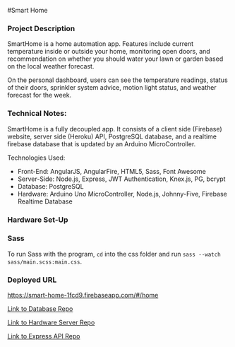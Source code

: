 #Smart Home

### Project Description

SmartHome is a home automation app. Features include current temperature inside or outside your home, monitoring open doors, and recommendation on whether you should water your lawn or garden based on the local weather forecast.

On the personal dashboard, users can see the temperature readings, status of their doors, sprinkler system advice, motion light status, and weather forecast for the week.

### Technical Notes:

SmartHome is a fully decoupled app. It consists of a client side (Firebase) website, server side (Heroku) API, PostgreSQL database, and a realtime firebase database that is updated by an Arduino MicroController.

Technologies Used:
* Front-End: AngularJS, AngularFire, HTML5, Sass, Font Awesome
* Server-Side: Node.js, Express, JWT Authentication, Knex.js, PG, bcrypt
* Database: PostgreSQL
* Hardware: Arduino Uno MicroController, Node.js, Johnny-Five, Firebase Realtime Database

### Hardware Set-Up




### Sass
To run Sass with the program, ```cd``` into the css folder and run ```sass --watch sass/main.scss:main.css```.

### Deployed URL
https://smart-home-1fcd9.firebaseapp.com/#/home


[Link to Database Repo](https://github.com/q3SmartHome/Database)

[Link to Hardware Server Repo](https://github.com/q3SmartHome/Hardware_Server)

[Link to Express API Repo](https://github.com/q3SmartHome/Server_Side)
